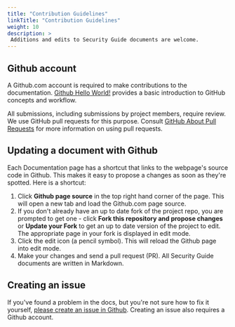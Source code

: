 ```yaml
---
title: "Contribution Guidelines"
linkTitle: "Contribution Guidelines"
weight: 10
description: >
 Additions and edits to Security Guide documents are welcome.
---
```


## Github account

A Github.com account is required to make contributions to the documentation.
[Github Hello World!](https://guides.github.com/activities/hello-world/) provides a basic introduction to GitHub concepts and workflow.

All submissions, including submissions by project members, require review. We
use GitHub pull requests for this purpose.
Consult [GitHub About Pull Requests](https://help.github.com/articles/about-pull-requests/) for more information on using pull requests.

## Updating a document with Github

Each Documentation page has a shortcut that links to the webpage's source code in Github.  This makes it easy to propose a changes as soon as they're spotted. Here is a shortcut:

1. Click **Github page source** in the top right hand corner of the page. This will open a new tab and load the Github.com page source.
1. If you don't already have an up to date fork of the project repo, you are prompted to get one - click **Fork this repository and propose changes** or **Update your Fork** to get an up to date version of the project to edit. The appropriate page in your fork is displayed in edit mode.
1. Click the edit icon (a pencil symbol).  This will reload the Github page into edit mode.
1. Make your changes and send a pull request (PR).  All Security Guide documents are written in Markdown.

## Creating an issue

If you've found a problem in the docs, but you're not sure how to fix it yourself, [please create an issue in Github](https://github.com/jzinner/softwarehardening-hugo-docsy/issues). Creating an issue also requires a Github account.
